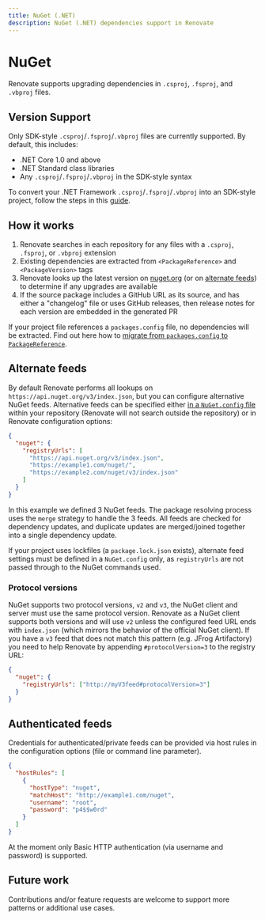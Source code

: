 ```yaml
---
title: NuGet (.NET)
description: NuGet (.NET) dependencies support in Renovate
---
```


# NuGet

Renovate supports upgrading dependencies in `.csproj`, `.fsproj`, and `.vbproj` files.

## Version Support

Only SDK-style `.csproj`/`.fsproj`/`.vbproj` files are currently supported.
By default, this includes:

- .NET Core 1.0 and above
- .NET Standard class libraries
- Any `.csproj`/`.fsproj`/`.vbproj` in the SDK-style syntax

To convert your .NET Framework `.csproj`/`.fsproj`/`.vbproj` into an SDK-style project, follow the steps in this [guide](https://natemcmaster.com/blog/2017/03/09/vs2015-to-vs2017-upgrade/).

## How it works

1. Renovate searches in each repository for any files with a `.csproj`, `.fsproj`, or `.vbproj` extension
1. Existing dependencies are extracted from `<PackageReference>` and `<PackageVersion>` tags
1. Renovate looks up the latest version on [nuget.org](https://nuget.org) (or on [alternate feeds](#Alternate%20feeds)) to determine if any upgrades are available
1. If the source package includes a GitHub URL as its source, and has either a "changelog" file or uses GitHub releases, then release notes for each version are embedded in the generated PR

If your project file references a `packages.config` file, no dependencies will be extracted.
Find out here how to [migrate from `packages.config` to `PackageReference`](https://docs.microsoft.com/en-us/nuget/consume-packages/migrate-packages-config-to-package-reference).

## Alternate feeds

By default Renovate performs all lookups on `https://api.nuget.org/v3/index.json`, but you can configure alternative NuGet feeds.
Alternative feeds can be specified either [in a `NuGet.config` file](https://docs.microsoft.com/en-us/nuget/reference/nuget-config-file#package-source-sections) within your repository (Renovate will not search outside the repository) or in Renovate configuration options:

```json
{
  "nuget": {
    "registryUrls": [
      "https://api.nuget.org/v3/index.json",
      "https://example1.com/nuget/",
      "https://example2.com/nuget/v3/index.json"
    ]
  }
}
```

In this example we defined 3 NuGet feeds.
The package resolving process uses the `merge` strategy to handle the 3 feeds.
All feeds are checked for dependency updates, and duplicate updates are merged/joined together into a single dependency update.

If your project uses lockfiles (a `package.lock.json` exists), alternate feed settings must be defined in a `NuGet.config` only, as `registryUrls` are not passed through to the NuGet commands used.

### Protocol versions

NuGet supports two protocol versions, `v2` and `v3`, the NuGet client and server must use the same protocol version.
Renovate as a NuGet client supports both versions and will use `v2` unless the configured feed URL ends with `index.json` (which mirrors the behavior of the official NuGet client).
If you have a `v3` feed that does not match this pattern (e.g. JFrog Artifactory) you need to help Renovate by appending `#protocolVersion=3` to the registry URL:

```json
{
  "nuget": {
    "registryUrls": ["http://myV3feed#protocolVersion=3"]
  }
}
```

## Authenticated feeds

Credentials for authenticated/private feeds can be provided via host rules in the configuration options (file or command line parameter).

```json
{
  "hostRules": [
    {
      "hostType": "nuget",
      "matchHost": "http://example1.com/nuget",
      "username": "root",
      "password": "p4$$w0rd"
    }
  ]
}
```

At the moment only Basic HTTP authentication (via username and password) is supported.

## Future work

Contributions and/or feature requests are welcome to support more patterns or additional use cases.
